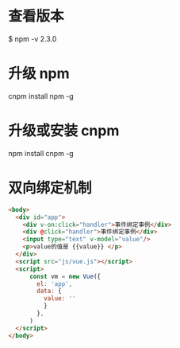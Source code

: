 # 查看版本
$ npm -v
2.3.0

# 升级 npm
cnpm install npm -g


# 升级或安装 cnpm
npm install cnpm -g
 
# 双向绑定机制
```html
<body>
  <div id="app">
    <div v-on:click="handler">事件绑定事例</div>
    <div @click="handler">事件绑定事例</div>
    <input type="text" v-model="value"/>
    <p>value的值是 {{value}} </p>
  </div>
  <script src="js/vue.js"></script>
  <script>
      const vm = new Vue({
        el: 'app',
        data: {
          value: ''
          }
        },
      )
  </script>
</body>
```
